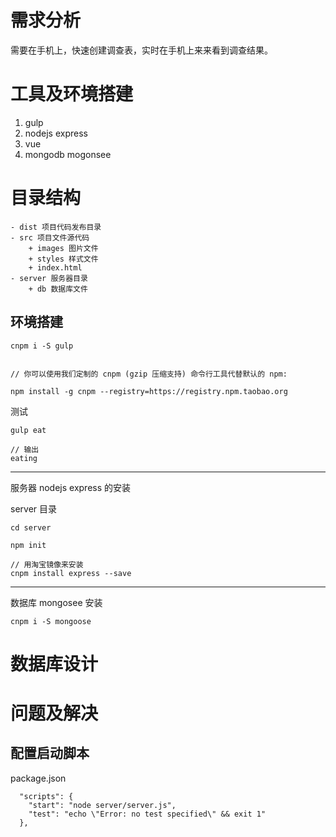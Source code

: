 

# 需求分析 #

需要在手机上，快速创建调查表，实时在手机上来来看到调查结果。



# 工具及环境搭建 #

1. gulp
2. nodejs express
3. vue
4. mongodb mogonsee


# 目录结构 #

```
- dist 项目代码发布目录
- src 项目文件源代码
    + images 图片文件
    + styles 样式文件
    + index.html
- server 服务器目录
    + db 数据库文件
```

## 环境搭建 ##

```
cnpm i -S gulp


// 你可以使用我们定制的 cnpm (gzip 压缩支持) 命令行工具代替默认的 npm:

npm install -g cnpm --registry=https://registry.npm.taobao.org
```

测试

```
gulp eat

// 输出 
eating
```


---------
服务器 nodejs express 的安装


server 目录
```
cd server

npm init

// 用淘宝镜像来安装
cnpm install express --save 
```

---------
数据库 mongosee 安装

```
cnpm i -S mongoose

```





# 数据库设计 #




# 问题及解决 #

## 配置启动脚本 ##

package.json

```
  "scripts": {
    "start": "node server/server.js",
    "test": "echo \"Error: no test specified\" && exit 1"
  },

```

